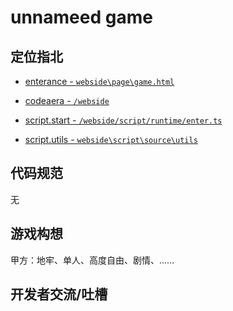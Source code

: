 # unnameed game

## 定位指北

- [enterance - `webside\page\game.html`](webside\page\game.html)

- [codeaera - `/webside`](/webside)

- [script.start - `/webside/script/runtime/enter.ts`](/webside/script/runtime/enter.ts)

- [script.utils - `webside\script\source\utils`](webside\script\source\utils)

## 代码规范

无

## 游戏构想

甲方：地牢、单人、高度自由、剧情、......

## 开发者交流/吐槽
